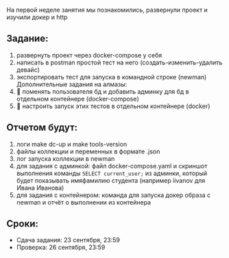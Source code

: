 На первой неделе занятия мы познакомились, развернули проект и изучили докер и http

## Задание:
1. развернуть проект через docker-compose у себя
2. написать в postman простой тест на него (создать-изменить-удалить девайс)
3. экспортировать тест для запуска в командной строке (newman)
   Дополнительные задания на алмазы:
4. :gem: поменять пользователя бд и добавить админку для бд в отдельном контейнере (docker-compose)
5. :gem: настроить запуск этих тестов в отдельном контейнере (docker)

## Отчетом будут:
1. логи make dc-up и make tools-version
2. файлы коллекции и переменных в формате .json
3. лог запуска коллекции в newman
4. для задания с админкой: файл docker-compose.yaml и скриншот выполнения команды `SELECT current_user;` из админки, который будет показывать имяфамилию студента (например iivanov для Ивана Иванова)
5. для задания с контейнером: команда для запуска докер образа с newman и отчёт о выполнении из контейнера

## Сроки:
- Сдача задания: 23 сентября, 23:59
- Проверка: 26 сентября, 23:59
